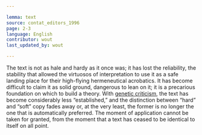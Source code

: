 ```yaml
---

lemma: text
source: contat_editors_1996
page: 2-3
language: English
contributor: wout
last_updated_by: wout

---
```


The text is not as hale and hardy as it once was; it has lost the reliability, the stability that allowed the virtuosos of interpretation to use it as a safe landing place for their high-flying hermeneutical acrobatics. It has become difficult to claim it as solid ground, dangerous to lean on it; it is a precarious foundation on which to build a theory. With [genetic criticism](geneticCriticism.html), the text has become considerably less “established,” and the distinction between “hard” and “soft” copy fades away or, at the very least, the former is no longer the one that is automatically preferred. The moment of application cannot be taken for granted, from the moment that a text has ceased to be identical to itself on all point.
